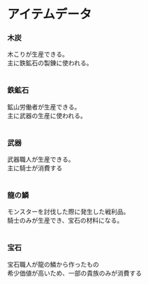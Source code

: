 # アイテムデータ
### 木炭
木こりが生産できる。<br>
主に鉄鉱石の製錬に使われる。<br>
<br>
### 鉄鉱石
鉱山労働者が生産できる。<br>
主に武器の生産に使われる。<br>
<br>
### 武器
武器職人が生産できる。<br>
主に騎士が消費する<br>
<br>
### 龍の鱗
モンスターを討伐した際に発生した戦利品。<br>
騎士のみが生産でき、宝石の材料になる。<br>
<br>
### 宝石
宝石職人が龍の鱗から作ったもの<br>
希少価値が高いため、一部の貴族のみが消費する<br>
